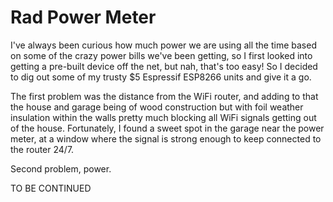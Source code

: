 # Rad Power Meter

I've always been curious how much power we are using all the time based on some of the crazy power bills we've been getting, so I first looked into getting a pre-built device off the net, but nah, that's too easy! So I decided to dig out some of my trusty $5 Espressif ESP8266 units and give it a go.

The first problem was the distance from the WiFi router, and adding to that the house and garage being of wood construction but with foil weather insulation within the walls pretty much blocking all WiFi signals getting out of the house. Fortunately, I found a sweet spot in the garage near the power meter, at a window where the signal is strong enough to keep connected to the router 24/7.

Second problem, power. 

TO BE CONTINUED

